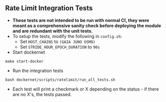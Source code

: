 ## Rate Limit Integration Tests
* **These tests are not intended to be run with normal CI, they were meant as a comprehensive sanity check before deploying the module and are redundant with the unit tests.** 
* To setup the tests, modify the following in `config.sh`:
  * Set `HOST_CHAINS` to `(GAIA JUNO OSMO)`
  * Set `STRIDE_HOUR_EPOCH_DURATION` to `90s`
* Start dockernet
```
make start-docker
```
* Run the integration tests
```
bash dockernet/scripts/ratelimit/run_all_tests.sh
```
* Each test will print a checkmark or X depending on the status - if there are no X's, the tests passed.
